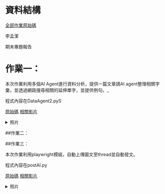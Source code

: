 <h1>資料結構</h1>

[全部作業原始碼](https://github.com/Mariannalee/data-structure)

李孟潔

期末專題報告

<h1>作業一：</h1>

本次作業利用多個AI Agent進行資料分析，提供一篇文章請AI agent整理相關字彙，並透過網路搜尋相關的延伸單字，並提供例句。_

程式內容在DataAgent2.pyS


[原始碼](https://github.com/Mariannalee/data-structure/blob/main/postAI.py)
 [相關影片](https://youtu.be/YCsPRpge7pY)

<details>
  <summary>照片</summary>

  <img src="https://github.com/user-attachments/assets/f0518a58-74d9-4bd9-a935-7e1342e1f4e9" alt="圖片描述" width="400"/>
</details>

##作業二：

##作業三：

本次作業利用playwright模組，自動上傳圖文至thread並自動發文。

程式內容在postAI.py

[原始碼](https://github.com/Mariannalee/data-structure/blob/main/postAI.py)
 [相關影片](https://youtu.be/9vJVQKTaES0)

<details>
<summary>照片</summary>

<img src="https://github.com/user-attachments/assets/0f5c3c49-f6e7-47d0-9de0-10fb7133620f" alt="圖片描述" width="400"/>
</details>










